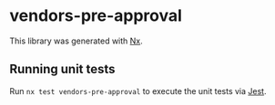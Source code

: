 # vendors-pre-approval

This library was generated with [Nx](https://nx.dev).

## Running unit tests

Run `nx test vendors-pre-approval` to execute the unit tests via [Jest](https://jestjs.io).
